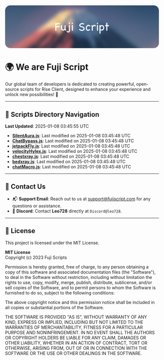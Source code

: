 ![Banner](.github/b.webp)

# 🌍 **We are Fuji Script**

Our global team of developers is dedicated to creating powerful, open-source scripts for Rise Client, designed to enhance your experience and unlock new possibilities! 🌟

---
<!-- SCRIPTS_NAVIGATION_START -->
## 📂 **Scripts Directory Navigation**

**Last Updated**: 2025-01-08 03:45:55 UTC

- **[SilentAura.js](scripts/SilentAura.js)**: Last modified on 2025-01-08 03:45:48 UTC
- **[ChatBypass.js](scripts/ChatBypass.js)**: Last modified on 2025-01-08 03:45:48 UTC
- **[jetpackFly.js](scripts/jetpackFly.js)**: Last modified on 2025-01-08 03:45:48 UTC
- **[velocityHylex.js](scripts/velocityHylex.js)**: Last modified on 2025-01-08 03:45:48 UTC
- **[chestxray.js](scripts/chestxray.js)**: Last modified on 2025-01-08 03:45:48 UTC
- **[bedxray.js](scripts/bedxray.js)**: Last modified on 2025-01-08 03:45:48 UTC
- **[chatMacro.js](scripts/chatMacro.js)**: Last modified on 2025-01-08 03:45:48 UTC

<!-- SCRIPTS_NAVIGATION_END -->

---

## 💬 **Contact Us**  
- 📬 **Support Email**: Reach out to us at [support@fujiscript.com](mailto:support@fujiscript.com) for any questions or assistance.  
- 💬 **Discord**: Contact **Leo728** directly at `Discord@leo728`.

---

## 📜 **License**

This project is licensed under the MIT License.  

**MIT License**  
Copyright (c) 2023 Fuji Scripts  

Permission is hereby granted, free of charge, to any person obtaining a copy of this software and associated documentation files (the "Software"), to deal in the Software without restriction, including without limitation the rights to use, copy, modify, merge, publish, distribute, sublicense, and/or sell copies of the Software, and to permit persons to whom the Software is furnished to do so, subject to the following conditions:  

The above copyright notice and this permission notice shall be included in all copies or substantial portions of the Software.  

THE SOFTWARE IS PROVIDED "AS IS", WITHOUT WARRANTY OF ANY KIND, EXPRESS OR IMPLIED, INCLUDING BUT NOT LIMITED TO THE WARRANTIES OF MERCHANTABILITY, FITNESS FOR A PARTICULAR PURPOSE AND NONINFRINGEMENT. IN NO EVENT SHALL THE AUTHORS OR COPYRIGHT HOLDERS BE LIABLE FOR ANY CLAIM, DAMAGES OR OTHER LIABILITY, WHETHER IN AN ACTION OF CONTRACT, TORT OR OTHERWISE, ARISING FROM, OUT OF OR IN CONNECTION WITH THE SOFTWARE OR THE USE OR OTHER DEALINGS IN THE SOFTWARE.  
